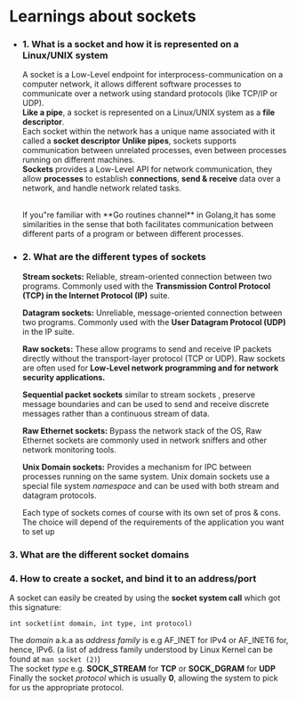 # **Learnings about sockets**

- ### **1. What is a socket and how it is represented on a Linux/UNIX system**

  A socket is a Low-Level endpoint for interprocess-communication on a computer network, it allows different software processes to communicate over a network using standard protocols (like TCP/IP or UDP). <br>
  **Like a pipe**, a socket is represented on a Linux/UNIX system as a **file descriptor**. <br> Each socket within the network has a unique name associated with it called a **socket descriptor**
  **Unlike pipes**, sockets supports communication between unrelated processes, even between processes running on different machines. <br>
  **Sockets** provides a Low-Level API for network communication, they allow **processes** to establish **connections**, **send & receive** data over a network, and handle network related tasks.<br>
  <br>

  <quote>
  If you"re familiar with **Go routines channel** in Golang,it has some similarities in the sense that both facilitates communication between different parts of a program or between different processes.</quote>

- ### **2. What are the different types of sockets**

  **Stream sockets:** Reliable, stream-oriented connection between two programs. Commonly used with the <strong>Transmission Control Protocol (TCP) in the Internet Protocol (IP)</strong>
  suite.

  **Datagram sockets:** Unreliable, message-oriented connection between two programs.
  Commonly used with the **User Datagram Protocol (UDP)** in the IP suite.

  **Raw sockets:** These allow programs to send and receive IP packets directly without the transport-layer protocol (TCP or UDP). Raw sockets are often used for **Low-Level network
  programming and for network security applications.**

  **Sequential packet sockets** similar to stream sockets
  , preserve message boundaries and can be used to send and receive discrete messages rather than a continuous stream of data.

  **Raw Ethernet sockets:** Bypass the network stack of the OS, Raw Ethernet sockets are commonly used in network sniffers and other network monitoring tools.

  **Unix Domain sockets:** Provides a mechanism for IPC between processes running on the same system. Unix domain sockets use a special file system <i>namespace</i> and can be used with both stream and datagram protocols.

  <quote>Each type of sockets comes of course with its own set of pros & cons. The choice will depend of the requirements of the application you want to set up</quote>

### **3. What are the different socket domains**

### **4. How to create a socket, and bind it to an address/port**

A socket can easily be created by using the **socket system call** which got this signature: <br>
```
int socket(int domain, int type, int protocol)
```
The <i>domain</i> a.k.a as <i>address family</i> is e.g AF_INET for IPv4 or AF_INET6 for, hence, IPv6. (a list of address family understood by Linux Kernel can be found at `man socket (2)`)<br>
The socket <i>type</i> e.g. **SOCK_STREAM** for **TCP** or **SOCK_DGRAM** for **UDP** <br>
Finally the socket <i>protocol</i> which is usually **0**, allowing the system to pick for us the appropriate protocol.

